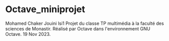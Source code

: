 # Octave_miniprojet
Mohamed Chaker Jouini lsi1
Projet du classe TP multimédia à la faculté des sciences de Monastir.
Réalisé par Octave dans l'environnement GNU Octave.
19 Nov 2023.

